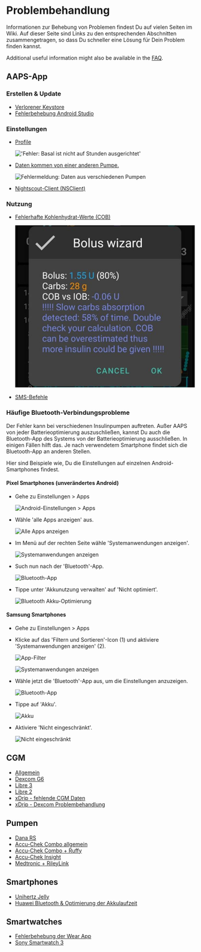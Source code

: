# Problembehandlung

Informationen zur Behebung von Problemen findest Du auf vielen Seiten im Wiki. Auf dieser Seite sind Links zu den entsprechenden Abschnitten zusammengetragen, so dass Du schneller eine Lösung für Dein Problem finden kannst.

Additional useful information might also be available in the [FAQ](../Getting-Started/FAQ.md).

## AAPS-App

### Erstellen & Update

* [Verlorener Keystore](../Installing-AndroidAPS/troubleshooting_androidstudio.md#lost-keystore)
* [Fehlerbehebung Android Studio](../Installing-AndroidAPS/troubleshooting_androidstudio.md)

### Einstellungen
* [Profile](Profiles-troubleshooting-profile-errors)

  !['Fehler: Basal ist nicht auf Stunden ausgerichtet'](../images/Screen_DifferentPump.png)

* [Daten kommen von einer anderen Pumpe.](../Installing-AndroidAPS/update3_0.md#failure-message-data-from-different-pump)

  ![Fehlermeldung: Daten aus verschiedenen Pumpen](../images/BasalNotAlignedToHours2.png)

* [Nightscout-Client (NSClient)](../Usage/Troubleshooting-NSClient.md)

### Nutzung
* [Fehlerhafte Kohlenhydrat-Werte (COB)](../Usage/COB-calculation.md#detection-of-wrong-cob-values)

   ![Fehler: Langsame KH-Aufnahme](../images/Calculator_SlowCarbAbsorption.png)

* [SMS-Befehle](../Children/SMS-Commands.md#troubleshooting)

### Häufige Bluetooth-Verbindungsprobleme

Der Fehler kann bei verschiedenen Insulinpumpen auftreten. Außer AAPS von jeder Batterieoptimierung auszuschließen, kannst Du auch die Bluetooth-App des Systems von der Batterieoptimierung ausschließen. In einigen Fällen hilft das. Je nach verwendetem Smartphone findet sich die Bluetooth-App an anderen Stellen.

Hier sind Beispiele wie, Du die Einstellungen auf einzelnen Android-Smartphones findest.


#### Pixel Smartphones (unverändertes Android)

* Gehe zu Einstellungen > Apps

  ![Android-Einstellungen > Apps](../images/troubleshooting/pixel/01_androidsettings.png)

* Wähle 'alle Apps anzeigen' aus.

  ![Alle Apps anzeigen](../images/troubleshooting/pixel/02_apps.png)

* Im Menü auf der rechten Seite wähle 'Systemanwendungen anzeigen'.

  ![Systemanwendungen anzeigen](../images/troubleshooting/pixel/03_allapps.png)

* Such nun nach der 'Bluetooth'-App.

  ![Bluetooth-App](../images/troubleshooting/pixel/03_bluetooth.png)

* Tippe unter 'Akkunutzung verwalten' auf 'Nicht optimiert'.

  ![Bluetooth Akku-Optimierung](../images/troubleshooting/pixel/04_btunrestricted.png)


#### Samsung Smartphones

* Gehe zu Einstellungen > Apps

* Klicke auf das 'Filtern und Sortieren'-Icon (1) und aktiviere 'Systemanwendungen anzeigen' (2).

  ![App-Filter](../images/troubleshooting/samsung/Samsung01_Apps.png)

  ![Systemanwendungen anzeigen](../images/troubleshooting/samsung/Samsung02_ShowSystemApps.png)

* Wähle jetzt die 'Bluetooth'-App aus, um die Einstellungen anzuzeigen.

  ![Bluetooth-App](../images/troubleshooting/samsung/Samsung03_BtApp.png)

* Tippe auf 'Akku'.

  ![Akku](../images/troubleshooting/samsung/Samsung04_Battery.png)

* Aktiviere 'Nicht eingeschränkt'.

  ![Nicht eingeschränkt](../images/troubleshooting/samsung/Samsung05_NotOptimized.png)


## CGM

* [Allgemein](../CompatibleCgms/GeneralCGMRecommendation.md#troubleshooting)
* [Dexcom G6](../CompatibleCgms/DexcomG6.md#troubleshooting-g6-and-one)
* [Libre 3](../CompatibleCgms/Libre3.md#experiences-and-troubleshooting)
* [Libre 2](../CompatibleCgms/Libre2.md#experiences-and-troubleshooting)
* [xDrip - fehlende CGM Daten](../CompatibleCgms/xDrip.md#identify-receiver)
* [xDrip - Dexcom Problembehandlung](../CompatibleCgms/xDrip.md#troubleshooting-dexcom-g5g6-and-xdrip)

## Pumpen

* [Dana RS](../CompatiblePumps/DanaRS-Insulin-Pump.md#dana-rs-specific-errors)
* [Accu-Chek Combo allgemein](../Usage/Accu-Chek-Combo-Tips-for-Basic-usage.md)
* [Accu-Chek Combo + Ruffy](../CompatiblePumps/Accu-Chek-Combo-Pump.md#why-pairing-with-the-pump-does-not-work-with-the-app-ruffy)
* [Accu-Chek Insight](../CompatiblePumps/Accu-Chek-Insight-Pump.md#insight-specific-errors)
* [Medtronic + RileyLink](../CompatiblePumps/MedtronicPump.md#what-to-do-if-i-loose-connection-to-rileylink-andor-pump)

## Smartphones

* [Unihertz Jelly](../CompatiblePhones/Jelly.md)
* [Huawei Bluetooth & Optimierung der Akkulaufzeit](../CompatiblePhones/Huawei.md)

## Smartwatches

* [Fehlerbehebung der Wear App](../Configuration/Watchfaces.md#troubleshooting-the-wear-app)
* [Sony Smartwatch 3](../Usage/SonySW3.md)
